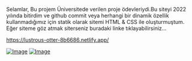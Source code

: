 Selamlar,
Bu projem Üniversitede verilen proje ödevleriydi.Bu siteyi 2022 yılında bitirdim ve github commit veya herhangi bir dinamik özellik kullanmadığımız için statik olarak sitemi HTML & CSS ile oluşturmuştum.
Eğer siteme göz atmak siterseniz buradaki linke tıklayabilirsiniz...

<a>https://lustrous-otter-8b6686.netlify.app/</a>

[![Image](https://i.hizliresim.com/puw2qts.jpg)](https://hizliresim.com/puw2qts)
[![Image](https://i.hizliresim.com/7t724se.jpg)](https://hizliresim.com/7t724se)
